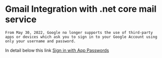 # Gmail Integration with .net core mail service
`From May 30, 2022, ​​Google no longer supports the use of third-party apps or devices which ask you to sign in to your Google Account using only your username and password.`

In detail below this link [Sign in with App Passwords](https://support.google.com/accounts/answer/185833 "Sign in with App Passwords")